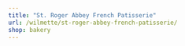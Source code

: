 ```yaml
---
title: "St. Roger Abbey French Patisserie"
url: /wilmette/st-roger-abbey-french-patisserie/
shop: bakery
---
```


